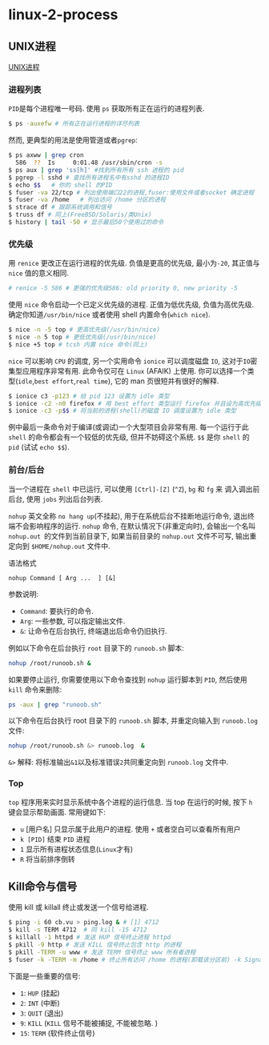 # linux-2-process

## UNIX进程

[UNIX进程](https://www.w3cschool.cn/xfgms6/5xsq8ozt.html)

### 进程列表

`PID`是每个进程唯一号码. 使用 `ps` 获取所有正在运行的进程列表.

```bash
$ ps -auxefw # 所有正在运行进程的详尽列表
```

然而, 更典型的用法是使用管道或者`pgrep`:

```bash
$ ps axww | grep cron
  586  ??  Is     0:01.48 /usr/sbin/cron -s
$ ps aux | grep 'ss[h]' #找到所有所有 ssh 进程的 pid
$ pgrep -l sshd # 查找所有进程名中有sshd 的进程ID
$ echo $$   # 你的 shell 的PID
$ fuser -va 22/tcp # 列出使用端口22的进程,fuser:使用文件或者socket 确定进程
$ fuser -va /home   # 列出访问 /home 分区的进程
$ strace df # 跟踪系统调用和信号
$ truss df # 同上(FreeBSD/Solaris/类Unix)
$ history | tail -50 # 显示最后50个使用过的命令
```

### 优先级

用 `renice` 更改正在运行进程的优先级. 负值是更高的优先级, 最小为`-20`, 其正值与 `nice` 值的意义相同.

```bash
# renice -5 586 # 更强的优先级586: old priority 0, new priority -5
```

使用 `nice` 命令启动一个已定义优先级的进程.  正值为低优先级, 负值为高优先级. 确定你知道`/usr/bin/nice` 或者使用 shell 内置命令(`which nice`).

```bash
$ nice -n -5 top # 更高优先级(/usr/bin/nice)
$ nice -n 5 top # 更低优先级(/usr/bin/nice)
$ nice +5 top # tcsh 内置 nice 命令(同上)
```

`nice` 可以影响 `CPU` 的调度, 另一个实用命令 `ionice` 可以调度磁盘 `IO`, 这对于`IO`密集型应用程序非常有用.
此命令仅可在 `Linux` (AFAIK) 上使用. 你可以选择一个类型(`idle`,`best effort`,`real time`), 它的 man 页很短并有很好的解释.

```bash
$ ionice c3 -p123 # 给 pid 123 设置为 idle 类型
$ ionice -c2 -n0 firefox # 用 best effort 类型运行 firefox 并且设为高优先级
$ ionice -c3 -p$$ # 将当前的进程(shell)的磁盘 IO 调度设置为 idle 类型
```

例中最后一条命令对于编译(或调试)一个大型项目会非常有用. 每一个运行于此 `shell` 的命令都会有一个较低的优先级, 但并不妨碍这个系统. `$$` 是你 `shell` 的 `pid` (试试 `echo $$`).

### 前台/后台

当一个进程在 `shell` 中已运行, 可以使用 `[Ctrl]-[Z]` (`^Z`), `bg` 和 `fg` 来 调入调出前后台, 使用 `jobs` 列出后台列表.

`nohup` 英文全称 `no hang up`(不挂起), 用于在系统后台不挂断地运行命令, 退出终端不会影响程序的运行.
`nohup` 命令, 在默认情况下(非重定向时), 会输出一个名叫 `nohup.out `的文件到当前目录下, 如果当前目录的 `nohup.out` 文件不可写, 输出重定向到 `$HOME/nohup.out` 文件中.

语法格式

`nohup Command [ Arg ...  ] [&]`

参数说明:

+ `Command`: 要执行的命令.
+ `Arg`: 一些参数, 可以指定输出文件.
+ `&`: 让命令在后台执行, 终端退出后命令仍旧执行.

例如以下命令在后台执行 `root` 目录下的 `runoob.sh` 脚本:

```bash
nohup /root/runoob.sh &
```

如果要停止运行, 你需要使用以下命令查找到 `nohup` 运行脚本到 `PID`, 然后使用 `kill` 命令来删除:

```bash
ps -aux | grep "runoob.sh"
```

以下命令在后台执行 root 目录下的 `runoob.sh` 脚本, 并重定向输入到 `runoob.log` 文件:

```bash
nohup /root/runoob.sh &> runoob.log  &
```

`&>` 解释: 将标准输出`&1`以及标准错误`2`共同重定向到 `runoob.log` 文件中.

### Top

`top` 程序用来实时显示系统中各个进程的运行信息.  当 top 在运行的时候, 按下 `h` 键会显示帮助画面. 常用键如下:

+ `u` [用户名] 只显示属于此用户的进程. 使用 `+` 或者空白可以查看所有用户
+ `k [PID]` 结束 `PID` 进程
+ `1` 显示所有进程状态信息(`Linux`才有)
+ `R` 将当前排序倒转

## Kill命令与信号

使用 kill 或 killall 终止或发送一个信号给进程.

```bash
$ ping -i 60 cb.vu > ping.log & # [1] 4712
$ kill -s TERM 4712  # 同 kill -15 4712
$ killall -1 httpd # 发送 HUP 信号终止进程 httpd
$ pkill -9 http # 发送 KILL 信号终止包含 http 的进程
$ pkill -TERM -u www # 发送 TERM 信号终止 www 所有者进程
$ fuser -k -TERM -m /home # 终止所有访问 /home 的进程(卸载该分区前) -k Signal -m file
```

下面是一些重要的信号:

+ `1`:   `HUP` (挂起)
+ `2`:   `INT` (中断)
+ `3`:   `QUIT` (退出)
+ `9`:   `KILL` (`KILL` 信号不能被捕捉, 不能被忽略. )
+ `15`:   `TERM` (软件终止信号)
